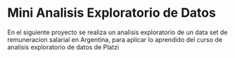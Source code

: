# Mini Analisis Exploratorio de Datos
 En el siguiente proyecto se realiza un analisis exploratorio de un data set de remuneracion salarial en Argentina, para aplicar lo aprendido del curso de analisis exploratorio de datos de Platzi
